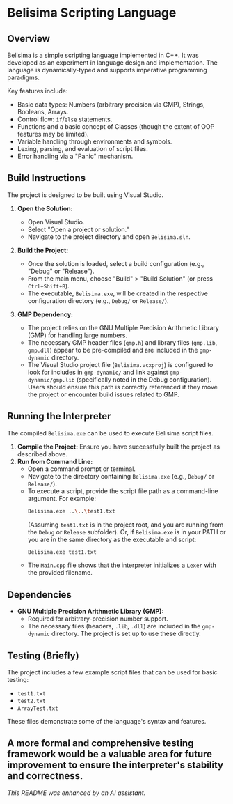 # Belisima Scripting Language

## Overview

Belisima is a simple scripting language implemented in C++. It was developed as an experiment in language design and implementation. The language is dynamically-typed and supports imperative programming paradigms.

Key features include:
*   Basic data types: Numbers (arbitrary precision via GMP), Strings, Booleans, Arrays.
*   Control flow: `if`/`else` statements.
*   Functions and a basic concept of Classes (though the extent of OOP features may be limited).
*   Variable handling through environments and symbols.
*   Lexing, parsing, and evaluation of script files.
*   Error handling via a "Panic" mechanism.

## Build Instructions

The project is designed to be built using Visual Studio.

1.  **Open the Solution:**
    *   Open Visual Studio.
    *   Select "Open a project or solution."
    *   Navigate to the project directory and open `Belisima.sln`.

2.  **Build the Project:**
    *   Once the solution is loaded, select a build configuration (e.g., "Debug" or "Release").
    *   From the main menu, choose "Build" > "Build Solution" (or press `Ctrl+Shift+B`).
    *   The executable, `Belisima.exe`, will be created in the respective configuration directory (e.g., `Debug/` or `Release/`).

3.  **GMP Dependency:**
    *   The project relies on the GNU Multiple Precision Arithmetic Library (GMP) for handling large numbers.
    *   The necessary GMP header files (`gmp.h`) and library files (`gmp.lib`, `gmp.dll`) appear to be pre-compiled and are included in the `gmp-dynamic` directory.
    *   The Visual Studio project file (`Belisima.vcxproj`) is configured to look for includes in `gmp-dynamic/` and link against `gmp-dynamic/gmp.lib` (specifically noted in the Debug configuration). Users should ensure this path is correctly referenced if they move the project or encounter build issues related to GMP.

## Running the Interpreter

The compiled `Belisima.exe` can be used to execute Belisima script files.

1.  **Compile the Project:** Ensure you have successfully built the project as described above.
2.  **Run from Command Line:**
    *   Open a command prompt or terminal.
    *   Navigate to the directory containing `Belisima.exe` (e.g., `Debug/` or `Release/`).
    *   To execute a script, provide the script file path as a command-line argument. For example:
        ```bash
        Belisima.exe ..\..\test1.txt
        ```
        (Assuming `test1.txt` is in the project root, and you are running from the `Debug` or `Release` subfolder).
        Or, if `Belisima.exe` is in your PATH or you are in the same directory as the executable and script:
        ```bash
        Belisima.exe test1.txt
        ```
    *   The `Main.cpp` file shows that the interpreter initializes a `Lexer` with the provided filename.

## Dependencies

*   **GNU Multiple Precision Arithmetic Library (GMP):**
    *   Required for arbitrary-precision number support.
    *   The necessary files (headers, `.lib`, `.dll`) are included in the `gmp-dynamic` directory. The project is set up to use these directly.

## Testing (Briefly)

The project includes a few example script files that can be used for basic testing:

*   `test1.txt`
*   `test2.txt`
*   `ArrayTest.txt`

These files demonstrate some of the language's syntax and features.

A more formal and comprehensive testing framework would be a valuable area for future improvement to ensure the interpreter's stability and correctness.
---
*This README was enhanced by an AI assistant.*
